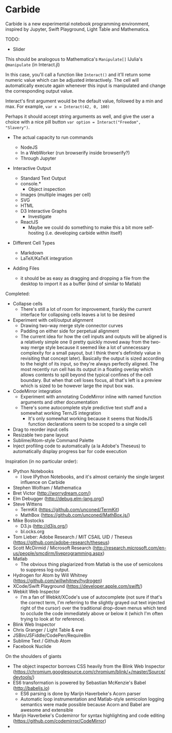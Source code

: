 # Carbide

Carbide is a new experimental notebook programming environment, inspired by Jupyter, Swift Playground, Light Table and Mathematica. 

TODO:

* Slider

This should be analogous to Mathematica's `Manipulate[]` IJulia's `@manipulate` (in Interact.jl)

In this case, you'll call a function like `Interact()` and it'll return some numeric value which can be adjusted interactively. The cell will automatically execute again whenever this input is manipulated and change the corresponding output value. 

Interact's first argument would be the default value, followed by a min and max. For example, `var x = Interact(42, 0, 100)`

Perhaps it should accept string arguments as well, and give the user a choice with a nice pill button `var option = Interact("Freedom", "Slavery")`. 




* The actual capacity to run commands
	* NodeJS
	* In a WebWorker (run browserify inside browserify?)
	* Through Jupyter

* Interactive Output
	* Standard Text Output
	* console.*
		* Object inspection
	* Images (multiple images per cell)
	* SVG
	* HTML
	* D3 Interactive Graphs
		* Investigate 
	* ReactJS
		* Maybe we could do something to make this a bit more self-hosting (i.e. developing carbide within itself)

* Different Cell Types
	* Markdown
	* LaTeX/KaTeX integration

* Adding Files
	* it should be as easy as dragging and dropping a file from the desktop to import it as a buffer (kind of similar to Matlab)

Completed:

* Collapse cells
	* There's still a lot of room for improvement, frankly the current interface for collapsing cells leaves a lot to be desired
* Experiment with cell/output alignment
	* Drawing two-way merge style connector curves
	* Padding on either side for perpetual alignment
	* The current idea for how the cell inputs and outputs will be aligned is a relatively simple one (I pretty quickly moved away from the two-way merge style because it seemed like a lot of unnecessary complexity for a small payout, but I think there's definitely value in revisiting that concept later). Basically the output is sized according to the height of its input, so they're always perfectly aligned. The most recently run cell has its output in a floating overlay which allows contents to spill beyond the typical confines of the cell boundary. But when that cell loses focus, all that's left is a preview which is sized to be however large the input box was.
* CodeMirror integration
	* Experiment with annotating CodeMirror inline with named function arguments and other documentation
	* There's some autocomplete style predictive text stuff and a somewhat working TernJS integration
		* It's only somewhat working because it seems that NodeJS function declarations seem to be scoped to a single cell
* Drag to reorder input cells
* Resizable two pane layout
* Sublime/Atom-style Command Palette
* Inject profiling code to automatically (a la Adobe's Theseus) to automatically display progress bar for code execution


Inspiration (in no particular order):

* IPython Notebooks
	* I love IPython Notebooks, and it's almost certainly the single largest influence on Carbide
* Stephen Wolfram / Mathematica
* Bret Victor (http://worrydream.com/)
* Elm Debugger (http://debug.elm-lang.org/)
* Steve Wittens 
	* TermKit (https://github.com/unconed/TermKit)
	* MathBox (https://github.com/unconed/MathBox.js/)
* Mike Bostocks
	* D3.js (http://d3js.org/)
	* bl.ocks.org
* Tom Lieber: Adobe Research / MIT CSAIL UID / Theseus (https://github.com/adobe-research/theseus)
* Scott McDirmid / Microsoft Research (http://research.microsoft.com/en-us/people/smcdirm/liveprogramming.aspx)
* Matlab
	* The obvious thing plagiarized from Matlab is the use of semicolons to suppress log output. 
* Hydrogen for Atom by Will Whitney (https://github.com/willwhitney/hydrogen)
* XCode/Swift Playground (https://developer.apple.com/swift/)
* Webkit Web Inspector
	* I'm a fan of Webkit/XCode's use of autocomplete (not sure if that's the correct term, I'm referring to the slightly grayed out text injected right of the cursor) over the traditional drop-down menus which tend to occlude the code immediately above or below it (which I'm often trying to look at for reference). 
* Blink Web Inspector
* Chris Granger / Light Table & eve
* JSBin/JSFiddle/CodePen/RequireBin
* Sublime Text / Github Atom
* Facebook Nuclide


On the shoulders of giants

* The object inspector borrows CSS heavily from the Blink Web Inspector (https://chromium.googlesource.com/chromium/blink/+/master/Source/devtools/)
* ES6 transformation is powered by Sebastian McKenzie's Babel (http://babeljs.io)
	* ES6 parsing is done by Marijn Haverbeke's Acorn parser
	* Automatic loop instrumentation and Matlab-style semicolon logging semantics were made possible because Acorn and Babel are awesome and extensible
* Marijn Haverbeke's Codemirror for syntax highlighting and code editing (https://github.com/codemirror/CodeMirror)
* 